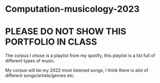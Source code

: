 # Computation-musicology-2023
# PLEASE DO NOT SHOW THIS PORTFOLIO IN CLASS

The corpus I chose is a playlist from my spotify, this playlist is a list full of different types of music.

My corpus will be my 2022 most listened songs, I think there is alot of different songs/artists/genres etc.

